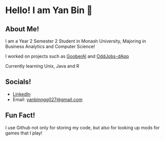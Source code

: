 # Hello! I am Yan Bin 👋

## About Me!
I am a Year 2 Semester 2 Student in Monash University, Majoring in Business Analytics and Computer Science!

I worked on projects such as [GooberAI](https://github.com/beannfeeder/GooberAI) and [OddJobs-dApp](https://github.com/beannfeeder/OddJobs-dApp)

Currently learning Unix, Java and R

## Socials!
- [LinkedIn](https://www.linkedin.com/in/ngyanbin27/)
- Email: yanbinngg027@gmail.com

## Fun Fact!
I use Github not only for storing my code, but also for looking up mods for games that I play!


<!--
**beannfeeder/beannfeeder** is a ✨ _special_ ✨ repository because its `README.md` (this file) appears on your GitHub profile.

Here are some ideas to get you started:

- 🔭 I’m currently working on ...
- 🌱 I’m currently learning ...
- 👯 I’m looking to collaborate on ...
- 🤔 I’m looking for help with ...
- 💬 Ask me about ...
- 📫 How to reach me: ...
- 😄 Pronouns: ...
- ⚡ Fun fact: ...
-->
